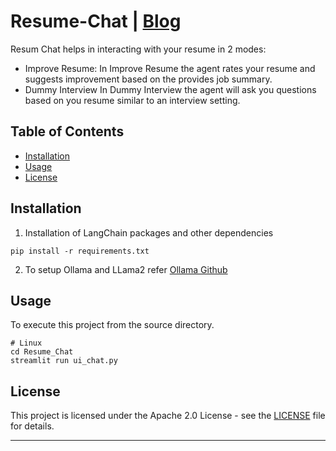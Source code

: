 # Resume-Chat | [Blog]()

Resum Chat helps in interacting with your resume in 2 modes:
- Improve Resume:
    In Improve Resume the agent rates your resume and suggests improvement based on the provides job summary.
- Dummy Interview
    In Dummy Interview the agent will ask you questions based on you resume similar to an interview setting.

## Table of Contents

- [Installation](#installation)
- [Usage](#usage)
- [License](#license)

## Installation
1. Installation of LangChain packages and other dependencies
```
pip install -r requirements.txt
```
2. To setup Ollama and LLama2 refer [Ollama Github](https://github.com/ollama/ollama)

## Usage

To execute this project from the source directory.

```
# Linux
cd Resume_Chat
streamlit run ui_chat.py
```

## License

This project is licensed under the Apache 2.0 License - see the [LICENSE](LICENSE) file for details.

---
